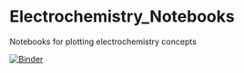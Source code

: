 # Electrochemistry_Notebooks
Notebooks for plotting electrochemistry concepts

[![Binder](https://mybinder.org/badge_logo.svg)](https://mybinder.org/v2/gh/smc204/Electrochemistry_Notebooks/HEAD)
